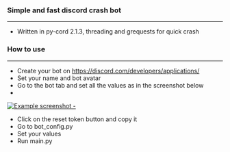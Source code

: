 ### Simple and fast discord crash bot

---

- Written in py-cord 2.1.3, threading and grequests for quick crash

### How to use

---
- Create your bot on https://discord.com/developers/applications/
- Set your name and bot avatar
- Go to the bot tab and set all the values as in the screenshot below
- <a href="https://media.discordapp.net/attachments/1016297019184263208/1017793788258811975/unknown.png">
<img src="https://media.discordapp.net/attachments/1016297019184263208/1017793788258811975/unknown.png" alt = "Example screenshot">
- </a>

- Click on the reset token button and copy it
- Go to bot_config.py
- Set your values
- Run main.py
